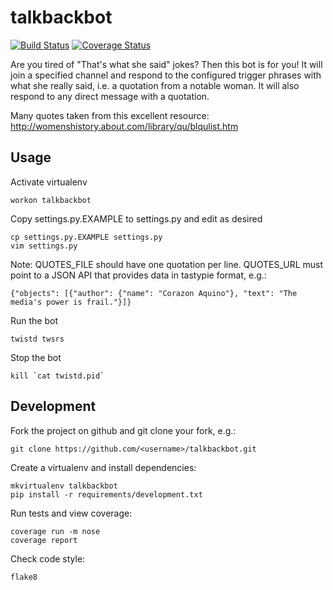 talkbackbot
===========

[![Build Status](https://circleci.com/gh/jessamynsmith/talkbackbot.svg?style=shield)](https://circleci.com/gh/jessamynsmith/talkbackbot)
[![Coverage Status](https://coveralls.io/repos/jessamynsmith/talkbackbot/badge.svg?branch=master)](https://coveralls.io/r/jessamynsmith/talkbackbot?branch=master)

Are you tired of "That's what she said" jokes? Then this bot is for you!
It will join a specified channel and respond to the configured trigger phrases
with what she really said, i.e. a quotation from a notable woman. It will also
respond to any direct message with a quotation.

Many quotes taken from this excellent resource:
http://womenshistory.about.com/library/qu/blqulist.htm

Usage
-----

Activate virtualenv

    workon talkbackbot

Copy settings.py.EXAMPLE to settings.py and edit as desired

    cp settings.py.EXAMPLE settings.py
    vim settings.py

Note: QUOTES_FILE should have one quotation per line. QUOTES_URL must point to a JSON API that
provides data in tastypie format, e.g.:

    {"objects": [{"author": {"name": "Corazon Aquino"}, "text": "The media's power is frail."}]}

Run the bot

    twistd twsrs

Stop the bot

    kill `cat twistd.pid`

Development
-----------

Fork the project on github and git clone your fork, e.g.:

    git clone https://github.com/<username>/talkbackbot.git

Create a virtualenv and install dependencies:

    mkvirtualenv talkbackbot
    pip install -r requirements/development.txt

Run tests and view coverage:

    coverage run -m nose
    coverage report

Check code style:

    flake8
